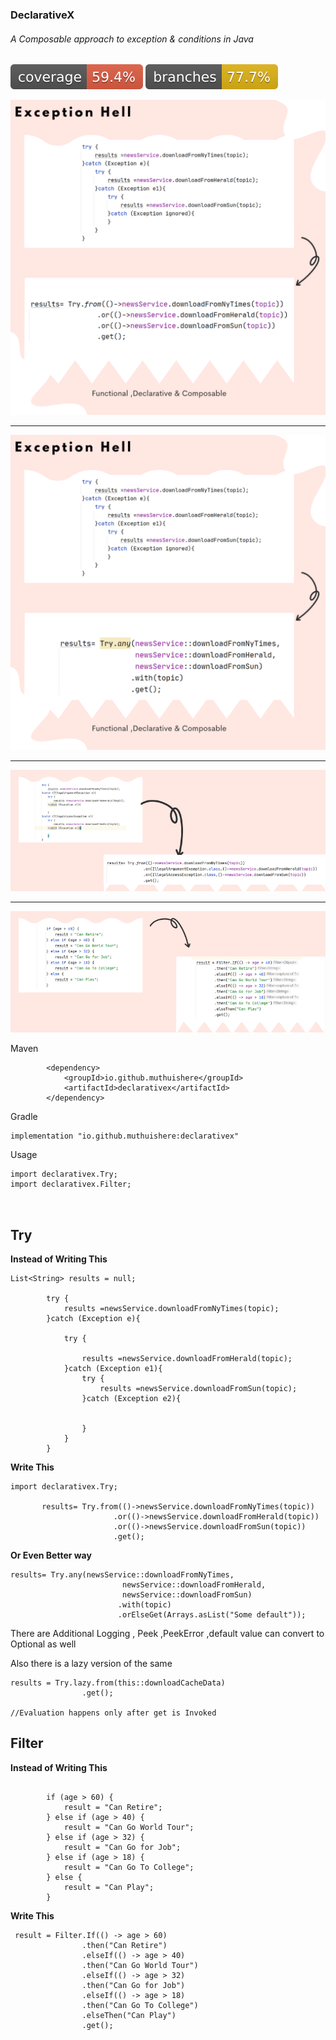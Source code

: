 ### DeclarativeX
######  A Composable approach to exception & conditions in Java

![Coverage](.github/badges/jacoco.svg)
![Branches](.github/badges/branches.svg)



![Composing Exceptions with DeclarativeX](https://github.com/muthuishere/declarativex-example/blob/main/assets/withthis1.png?raw=true)

----


![Composing Exceptions with DeclarativeX for same parameters](https://github.com/muthuishere/declarativex-example/blob/main/assets/withthis2.png?raw=true)

----

![On Error](https://github.com/muthuishere/declarativex-example/blob/main/assets/onerror3.png?raw=true)

----

![On Filter](https://github.com/muthuishere/declarativex-example/blob/main/assets/condition5.png?raw=true)

Maven

```
        <dependency>
            <groupId>io.github.muthuishere</groupId>
            <artifactId>declarativex</artifactId>            
        </dependency>
```
    
Gradle
```
implementation "io.github.muthuishere:declarativex"
```

Usage
```
import declarativex.Try;
import declarativex.Filter;



```


## Try
<b>Instead of Writing This</b> 

```
List<String> results = null;

        try {
            results =newsService.downloadFromNyTimes(topic);
        }catch (Exception e){

            try {

                results =newsService.downloadFromHerald(topic);
            }catch (Exception e1){
                try {
                    results =newsService.downloadFromSun(topic);
                }catch (Exception e2){


                }
            }
        }

```
 
<b>Write This</b>
 
 ```
import declarativex.Try;

        results= Try.from(()->newsService.downloadFromNyTimes(topic))
                        .or(()->newsService.downloadFromHerald(topic))
                        .or(()->newsService.downloadFromSun(topic))
                        .get();

```

<b>Or Even Better way</b>
```
results= Try.any(newsService::downloadFromNyTimes,
                         newsService::downloadFromHerald,
                         newsService::downloadFromSun)
                        .with(topic)
                        .orElseGet(Arrays.asList("Some default"));

```

There are Additional Logging , Peek ,PeekError ,default value can convert to Optional as well

Also there is a lazy version of the same

```
results = Try.lazy.from(this::downloadCacheData)
                .get();

//Evaluation happens only after get is Invoked

``` 


## Filter
<b>Instead of Writing This</b>

```

        if (age > 60) {
            result = "Can Retire";
        } else if (age > 40) {
            result = "Can Go World Tour";
        } else if (age > 32) {
            result = "Can Go for Job";
        } else if (age > 18) {
            result = "Can Go To College";
        } else {
            result = "Can Play";
        }

``` 

<b>Write This</b>

```
 result = Filter.If(() -> age > 60)
                .then("Can Retire")
                .elseIf(() -> age > 40)
                .then("Can Go World Tour")
                .elseIf(() -> age > 32)
                .then("Can Go for Job")
                .elseIf(() -> age > 18)
                .then("Can Go To College")
                .elseThen("Can Play")
                .get();

```

